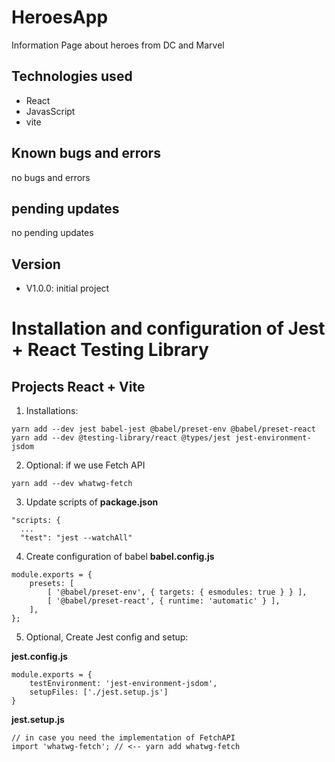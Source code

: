# HeroesApp

Information Page about heroes from DC and Marvel
## **Technologies used**
-  React
-  JavasScript
-  vite

## **Known bugs and errors**

no bugs and errors

## **pending updates**

no pending updates

## **Version**

-   V1.0.0: initial project

# Installation and configuration of Jest + React Testing Library
## Projects React + Vite

1. Installations:
```
yarn add --dev jest babel-jest @babel/preset-env @babel/preset-react 
yarn add --dev @testing-library/react @types/jest jest-environment-jsdom
```

2. Optional: if we use Fetch API
```
yarn add --dev whatwg-fetch
```

3. Update scripts of __package.json__
```
"scripts: {
  ...
  "test": "jest --watchAll"
```

4. Create configuration of babel __babel.config.js__
```
module.exports = {
    presets: [
        [ '@babel/preset-env', { targets: { esmodules: true } } ],
        [ '@babel/preset-react', { runtime: 'automatic' } ],
    ],
};
```

5. Optional, Create Jest config and setup:

__jest.config.js__
```
module.exports = {
    testEnvironment: 'jest-environment-jsdom',
    setupFiles: ['./jest.setup.js']
}
```

__jest.setup.js__
```
// in case you need the implementation of FetchAPI
import 'whatwg-fetch'; // <-- yarn add whatwg-fetch
```
